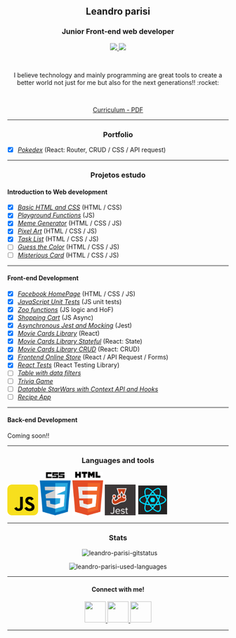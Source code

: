 <h2 align="center">Leandro parisi</h2>
<h3 align="center">Junior Front-end web developer</h3>
<p align="center">
  <a href="https://www.linkedin.com/in/leandro-parisi/" target="_blank" >
    <img src="https://i.ibb.co/Kx2GSrT/linkedin.png" width="35px">
  </a>
  <a href="https://www.instagram.com/leandroparisi.art/" target="_blank" >
    <img src="https://cdn.icon-icons.com/icons2/1211/PNG/512/1491579602-yumminkysocialmedia36_83067.png" width="35px">
  </a> 
</p>
<br />
<p align="center">
  I believe technology and mainly programming are great tools to create a better world not just for me but also for the next generations!! :rocket:
</p>
<br />
<p align="center">
  <a href="https://raw.githubusercontent.com/leandroparisi/leandroparisi/main/archives/CV.pdf" target="_blank">
    Curriculum - PDF
  </a>
</p>

<hr />

<h3 align="center">Portfolio</h3>

- [x] *[Pokedex](https://leandroparisi.github.io/pokedex/)* (React: Router, CRUD / CSS / API request)
<hr />

<h3 align="center">Projetos estudo</h3>
<h4>Introduction to Web development</h4>

- [x] *[Basic HTML and CSS](https://leandroparisi.github.io/B1.lessons-learned/)* (HTML / CSS)
- [x] *[Playground Functions](https://github.com/LeandroParisi/playground-functions)* (JS)
- [x] *[Meme Generator](https://leandroparisi.github.io/B3.meme-generator/)* (HTML / CSS / JS)
- [x] *[Pixel Art](https://leandroparisi.github.io/B4.pixel-art/)* (HTML / CSS / JS)
- [x] *[Task List](https://leandroparisi.github.io/B5.todo-list/)* (HTML / CSS / JS)
- [ ] *[Guess the Color]()* (HTML / CSS / JS)
- [ ] *[Misterious Card]()* (HTML / CSS / JS)
<hr />


<h4>Front-end Development</h4>

- [x] *[Facebook HomePage](https://leandroparisi.github.io/B6.facebook-homePage/)* (HTML / CSS / JS)
- [x] *[JavaScript Unit Tests](https://github.com/LeandroParisi/B7.js-unit-tests)* (JS unit tests)
- [x] *[Zoo functions](https://github.com/LeandroParisi/B8.zoo-functions)* (JS logic and HoF)
- [x] *[Shopping Cart](https://leandroparisi.github.io/B9.shopping-cart/)* (JS Async)
- [x] *[Asynchronous Jest and Mocking](https://github.com/LeandroParisi/B10.asynchronous-jest-and-mock)* (Jest)
- [x] *[Movie Cards Library](https://leandroparisi.github.io/B11.movie-card-library/)* (React)
- [x] *[Movie Cards Library Stateful](https://leandroparisi.github.io/B12.movie-cards-library-stateful/)* (React: State)
- [x] *[Movie Cards Library CRUD](https://leandroparisi.github.io/B13.movie-card-library-crud/)* (React: CRUD)
- [x] *[Frontend Online Store](https://leandroparisi.github.io/B14.online-store/)* (React / API Request / Forms)
- [x] *[React Tests](https://github.com/LeandroParisi/B15.react-testing-library)* (React Testing Library)
- [ ] *[Table with data filters]()*
- [ ] *[Trivia Game]()*
- [ ] *[Datatable StarWars with Context API and Hooks]()*
- [ ] *[Recipe App]()*
<hr />


<h4>Back-end Development</h4>

<p>Coming soon!!</p>
<hr />

<h3 align="center">Languages and tools</h3>
<div style="margin: auto">
  <img src="https://raw.githubusercontent.com/leandroparisi/leandroparisi/main/assets/JavaScript-icon.png" alt="JavaScript" width="70px"/>
  <img src="https://raw.githubusercontent.com/leandroparisi/leandroparisi/main/assets/Css-icon.png" alt="CSS" width="70px"/>
  <img src="https://raw.githubusercontent.com/leandroparisi/leandroparisi/main/assets/Html-icon.png" alt="HTML" width="70px"/>
  <img src="https://raw.githubusercontent.com/leandroparisi/leandroparisi/main/assets/Jest-icon.png" alt="Jest" width="70px"/>
  <img src="https://raw.githubusercontent.com/leandroparisi/leandroparisi/main/assets/React-icon.png" alt="React" width="70px"/>
</div>

<hr />

<h3 align="center">Stats</h3>

  <p align="center">&nbsp;
      <img src="https://github-readme-stats.vercel.app/api?username=leandroparisi&count_private=true&show_icons=true&theme=graywhite&icon_color=268bd2&title_color=268bd2" alt="leandro-parisi-gitstatus" />
  </p>
  <p align="center">
      <img src="https://github-readme-stats.vercel.app/api/top-langs/?username=leandroparisi&layout=compact&theme=graywhite&title_color=268bd2" alt="leandro-parisi-used-languages" />
  </p>

<hr />
<h4 align="center">Connect with me!</h4>
<p align="center">
  <a href="https://www.linkedin.com/in/leandro-parisi/" target="_blank" >
    <img src="https://i.ibb.co/Kx2GSrT/linkedin.png" width="48px" height="48px">
  </a>
  <a href="https://github.com/leandroparisi" target="_blank" >
    <img src="https://cdn.iconscout.com/icon/free/png-256/github-108-438008.png" width="48px" height="48px">
  </a> 
  <a href="https://www.instagram.com/leandroparisi.art/" target="_blank" >
    <img src="https://cdn.icon-icons.com/icons2/1211/PNG/512/1491579602-yumminkysocialmedia36_83067.png" width="48px" height="48px">
  </a> 
</p>

<hr />
<br />
